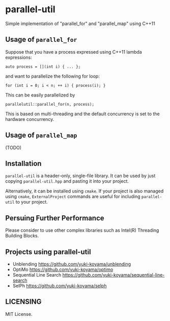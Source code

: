 # parallel-util

Simple implementation of "parallel_for" and "parallel_map" using C++11

## Usage of `parallel_for`

Suppose that you have a process expressed using C++11 lambda expressions:
```
auto process = [](int i) { ... };
```
and want to parallelize the following for loop:
```
for (int i = 0; i < n; ++ i) { process(i); }
```
This can be easily parallelized by
```
parallelutil::parallel_for(n, process);
```
This is based on multi-threading and the default concurrency is set to the hardware concurrency.

## Usage of `parallel_map`

(TODO)

## Installation

`parallel-util` is a header-only, single-file library. It can be used by just copying `parallel-util.hpp` and pasting it into your project.

Alternatively, it can be installed using `cmake`. If your project is also managed using `cmake`, `ExternalProject` commands are useful for including `parallel-util` to your project.

## Persuing Further Performance

Please consider to use other complex libraries such as Intel(R) Threading Building Blocks.

## Projects using parallel-util

- Unblending <https://github.com/yuki-koyama/unblending>
- OptiMo <https://github.com/yuki-koyama/optimo>
- Sequential Line Search <https://github.com/yuki-koyama/sequential-line-search>
- SelPh <https://github.com/yuki-koyama/selph>

## LICENSING

MIT License.
